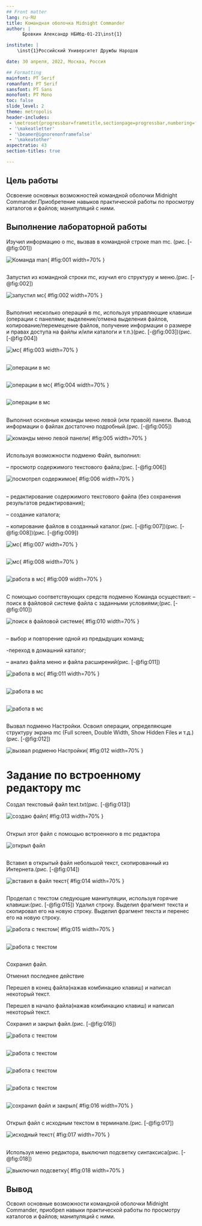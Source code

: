 ```yaml
---
## Front matter
lang: ru-RU
title: Командная оболочка Midnight Commander
author: |
	  Бровкин Александр НБИбд-01-21\inst{1}

institute: |
	\inst{1}Российский Университет Дружбы Народов

date: 30 апреля, 2022, Москва, Россия

## Formatting
mainfont: PT Serif
romanfont: PT Serif
sansfont: PT Sans
monofont: PT Mono
toc: false
slide_level: 2
theme: metropolis
header-includes: 
 - \metroset{progressbar=frametitle,sectionpage=progressbar,numbering=fraction}
 - '\makeatletter'
 - '\beamer@ignorenonframefalse'
 - '\makeatother'
aspectratio: 43
section-titles: true

---
```


## Цель работы

Освоение основных возможностей командной оболочки Midnight Commander.Приобретение навыков практической работы по просмотру каталогов и файлов; 
манипуляций с ними.


## Выполнение лабораторной работы

Изучил информацию о mc, вызвав в командной строке man mc. (рис. [-@fig:001])

![Команда man](image/1.png){ #fig:001 width=70% }

##

Запустил из командной строки mc, изучил его структуру и меню.(рис. [-@fig:002])

![запустил мс](image/2.png){ #fig:002 width=70% }

##

Выполнил несколько операций в mc, используя управляющие клавиши
(операции с панелями; выделение/отмена выделения файлов, копирование/перемещение файлов, получение информации о размере и правах доступа на файлы и/или каталоги и т.п.)(рис. [-@fig:003])(рис. [-@fig:004])

![мс](image/3.png){ #fig:003 width=70% }

##

![операции в мс](image/4.png)

##

![операции в мс](image/5.png){ #fig:004 width=70% }

##

![операции в мс](image/7.png)

##

Выполнил основные команды меню левой (или правой) панели. Вывод информации о файлах достаточно подробный.(рис. [-@fig:005])

![команды меню левой панели](image/8.png){ #fig:005 width=70% }

##

Используя возможности подменю Файл, выполнил:

– просмотр содержимого текстового файла;(рис. [-@fig:006])

![посмотрел содержимое](image/10.png){ #fig:006 width=70% }

##

– редактирование содержимого текстового файла (без сохранения результатов
редактирования);

– создание каталога;

– копирование файлов в созданный каталог.(рис. [-@fig:007])(рис. [-@fig:008])(рис. [-@fig:009])

![мс](image/11.png){ #fig:007 width=70% }

##

![мс](image/12.png){ #fig:008 width=70% }

##

![работа в мс](image/13.png){ #fig:009 width=70% }

##

С помощью соответствующих средств подменю Команда осуществил:
– поиск в файловой системе файла с заданными условиями;(рис. [-@fig:010])


![поиск в файловой системе](image/14.png){ #fig:010 width=70% }

##

– выбор и повторение одной из предыдущих команд;

-переход в домашний каталог;

– анализ файла меню и файла расширений(рис. [-@fig:011])

![работа в мс](image/18.png){ #fig:011 width=70% }

##

![работа в мс](image/19.png)

##

![работа в мс](image/20.png)

##

Вызвал подменю Настройки. Освоил операции, определяющие структуру
экрана mc (Full screen, Double Width, Show Hidden Files и т.д.)(рис. [-@fig:012])

![вызвал родменю Настройки](image/22.png){ #fig:012 width=70% }

##
# Задание по встроенному редактору mc
Создал текстовый файл text.txt(рис. [-@fig:013])

![создаю файл](image/23.png){ #fig:013 width=70% }

##

 Открыл этот файл с помощью встроенного в mc редактора

![открыл файл](image/24.png)

##

Вставил в открытый файл небольшой текст, скопированный из Интернета.(рис. [-@fig:014])

![вставил в файл текст](image/25.png){ #fig:014 width=70% }

##

Проделал с текстом следующие манипуляции, используя горячие клавиши:(рис. [-@fig:015])
Удалил строку.
Выделил фрагмент текста и скопировал его на новую строку.
Выделил фрагмент текста и перенес его на новую строку.

![работа с текстом](image/26.png){ #fig:015 width=70% }

##

![работа с текстом](image/27.png)

##

Сохранил файл.

Отменил последнее действие

Перешел в конец файла(нажав комбинацию клавиш) и написал некоторый текст.

 Перешел в начало файла(нажав комбинацию клавиш) и написал некоторый текст.

Сохранил и закрыл файл.(рис. [-@fig:016])

![работа с текстом](image/29.png)

##

![работа с текстом](image/30.png)

##

![работа с текстом](image/31.png)

##

![работа с текстом](image/32.png)

##

![сохранил файл и закрыл](image/34.png){ #fig:016 width=70% }

##

Открыл файл с исходным текстом в терминале.(рис. [-@fig:017])

![исходный текст](image/35.png){ #fig:017 width=70% }

##

Используя меню редактора, выключил подсветку синтаксиса(рис. [-@fig:018])

![выключил подсветку](image/36.png){ #fig:018 width=70% }

## Вывод

Освоил основные возможности командной оболочки Midnight Commander, приобрел навыки практической работы по просмотру каталогов и файлов; манипуляций с ними.

